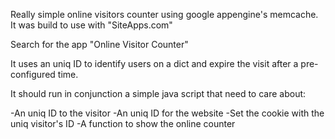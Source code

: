 ﻿Really simple online visitors counter using google appengine's memcache.
It was build to use with "SiteApps.com"

Search for the app "Online Visitor Counter"

It uses an uniq ID to identify users on a dict and expire the visit after a pre-configured time.

It should run in conjunction a simple java script that need to care about:

-An uniq ID to the visitor
-An uniq ID for the website
-Set the cookie with the uniq visitor's ID
-A function to show the online counter
